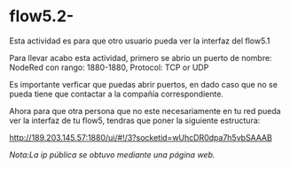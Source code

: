 # flow5.2-
Esta actividad es para que otro usuario pueda ver la interfaz del flow5.1 

Para llevar acabo esta actividad, primero se abrio un puerto de nombre: NodeRed con rango: 1880-1880, Protocol: TCP or UDP

Es importante verficar que puedas abrir puertos, en dado caso que no se pueda tiene que contactar a la compañía correspondiente.

Ahora para que otra persona que no este necesariamente en tu red pueda ver la interfaz de tu flow5, tendras que poner la siguiente estructura:

http://189.203.145.57:1880/ui/#!/3?socketid=wUhcDR0dpa7h5vbSAAAB  


*Nota:La ip pública se obtuvo mediante una página web.*
